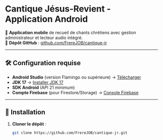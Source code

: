 # Cantique Jésus-Revient - Application Android

📌 **Application mobile** de recueil de chants chrétiens avec gestion administrateur et lecteur audio intégré.  
🔗 **Dépôt GitHub** : [github.com/FrereJOB/cantique-jr](https://github.com/FrereJOB/cantique-jr)  

---

## 🛠 Configuration requise
- **Android Studio** (version Flamingo ou supérieure) → [Télécharger](https://developer.android.com/studio)
- **JDK 17** → [Installer JDK 17](https://www.oracle.com/java/technologies/javase/jdk17-archive-downloads.html)
- **SDK Android** (API 21 minimum)
- **Compte Firebase** (pour Firestore/Storage) → [Console Firebase](https://console.firebase.google.com/)

---

## 🚀 Installation
1. **Cloner le dépôt** :
   ```bash
   git clone https://github.com/FrereJOB/cantique-jr.git